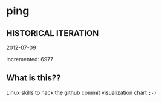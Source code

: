 # ping

## HISTORICAL ITERATION
2012-07-09

Incremented: 6977

## What is this?? 
Linux skills to hack the github commit visualization chart `;-)`
